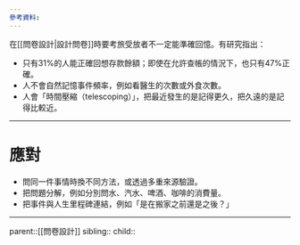 ```yaml
---
參考資料:
---
```

在[[問卷設計|設計問卷]]時要考旅受放者不一定能準確回憶。有研究指出：
- 只有31%的人能正確回想存款餘額；即使在允許查帳的情況下，也只有47%正確。
- 人不會自然記憶事件頻率，例如看醫生的次數或外食次數。
- 人會「時間壓縮（telescoping）」，把最近發生的是記得更久，把久遠的是記得比較近。
- - -
# 應對
- 問同一件事情時換不同方法，或透過多重來源驗證。
- 把問題分解，例如分別問水、汽水、啤酒、咖啡的消費量。
- 把事件與人生里程碑連結，例如「是在搬家之前還是之後？」
- - -
parent::[[問卷設計]]
sibling::
child::
